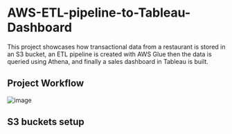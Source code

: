 # AWS-ETL-pipeline-to-Tableau-Dashboard
This project showcases how transactional data from a restaurant is stored in an S3 bucket, an ETL pipeline is created with AWS Glue then the data is queried using Athena, and finally a sales dashboard in Tableau is built.

## Project Workflow
![image](https://github.com/user-attachments/assets/361aecd4-aa33-4ab3-880f-9fb1724a59d6)

## S3 buckets setup



